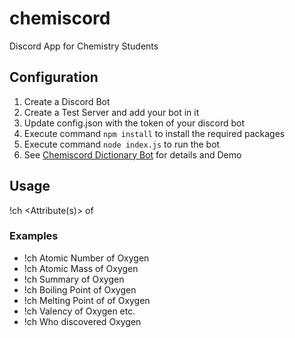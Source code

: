 # chemiscord
 Discord App for Chemistry Students
## Configuration
1. Create a Discord Bot
2. Create a Test Server and add your bot in it
3. Update config.json with the token of your discord bot
4. Execute command `npm install` to install the required packages
5. Execute command `node index.js` to run the bot
6. See [Chemiscord Dictionary Bot](https://www.anshisoftlabs.com/portfolio/chemiscord/) for details and Demo

## Usage
!ch <Attribute(s)> of <Element>
### Examples
- !ch Atomic Number of Oxygen
- !ch Atomic Mass of Oxygen
- !ch Summary of Oxygen
- !ch Boiling Point of Oxygen
- !ch Melting Point of of Oxygen
- !ch Valency of Oxygen etc.
- !ch Who discovered Oxygen

